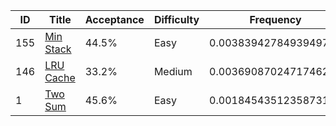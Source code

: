 |ID|Title|Acceptance|Difficulty|Frequency|
|----|-----|----|---|---|
|155|[Min Stack]( https://leetcode.com/problems/min-stack)|44.5%|Easy|0.0038394278493949765|
|146|[LRU Cache]( https://leetcode.com/problems/lru-cache)|33.2%|Medium|0.00369087024717462|
|1|[Two Sum]( https://leetcode.com/problems/two-sum)|45.6%|Easy|0.00184543512358731|
